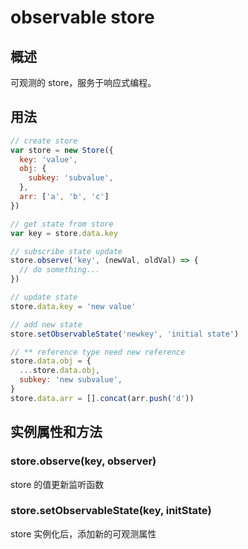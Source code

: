 # observable store

## 概述

可观测的 store，服务于响应式编程。

## 用法

```javascript
// create store
var store = new Store({
  key: 'value',
  obj: {
    subkey: 'subvalue',
  },
  arr: ['a', 'b', 'c']
})

// get state from store
var key = store.data.key

// subscribe state update
store.observe('key', (newVal, oldVal) => {
  // do something...
})

// update state
store.data.key = 'new value'

// add new state
store.setObservableState('newkey', 'initial state')

// ** reference type need new reference
store.data.obj = {
  ...store.data.obj,
  subkey: 'new subvalue',
}
store.data.arr = [].concat(arr.push('d'))
```

## 实例属性和方法

### **store.observe(key, observer)**

store 的值更新监听函数

### **store.setObservableState(key, initState)**

store 实例化后，添加新的可观测属性
